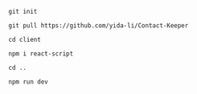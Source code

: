  

	git init

	git pull https://github.com/yida-li/Contact-Keeper

	cd client

	npm i react-script

	cd ..

	npm run dev

